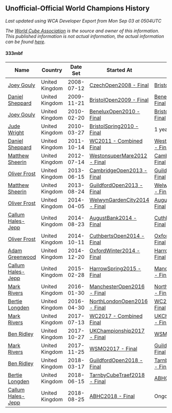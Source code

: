 ## Unofficial-Official World Champions History

*Last updated using WCA Developer Export from Mon Sep 03 at 0504UTC*

*The [World Cube Association](https://www.worldcubeassociation.org) is the source and owner of this information. This published information is not actual information, the actual information can be found [here](https://www.worldcubeassociation.org/results).*

#### 333mbf

|Name|Country|Date Set|Started At|Ended At|Days Held|  
|--|--|--|--|--|--|  
|[Joey Gouly](https://www.worldcubeassociation.org/persons/2007GOUL01)|United Kingdom|2008-07-12|[CzechOpen2008 - Final](https://www.worldcubeassociation.org/competitions/CzechOpen2008/results/all#e333mbf_f)|[BristolOpen2009 - Final](https://www.worldcubeassociation.org/competitions/BristolOpen2009/results/all#e333mbf_f)|497|  
|[Daniel Sheppard](https://www.worldcubeassociation.org/persons/2009SHEP01)|United Kingdom|2009-11-21|[BristolOpen2009 - Final](https://www.worldcubeassociation.org/competitions/BristolOpen2009/results/all#e333mbf_f)|[BeneluxOpen2010 - Final](https://www.worldcubeassociation.org/competitions/BeneluxOpen2010/results/all#e333mbf_f)|91|  
|[Joey Gouly](https://www.worldcubeassociation.org/persons/2007GOUL01)|United Kingdom|2010-02-20|[BeneluxOpen2010 - Final](https://www.worldcubeassociation.org/competitions/BeneluxOpen2010/results/all#e333mbf_f)|[BristolSpring2010 - Final](https://www.worldcubeassociation.org/competitions/BristolSpring2010/results/all#e333mbf_f)|35|  
|[Jude Wright](https://www.worldcubeassociation.org/persons/2008WRIG02)|United Kingdom|2010-03-27|[BristolSpring2010 - Final](https://www.worldcubeassociation.org/competitions/BristolSpring2010/results/all#e333mbf_f)|1 year passed|365|  
|[Daniel Sheppard](https://www.worldcubeassociation.org/persons/2009SHEP01)|United Kingdom|2011-10-14|[WC2011 - Combined Final](https://www.worldcubeassociation.org/competitions/WC2011/results/all#e333mbf_c)|[WestonsuperMare2012 - Final](https://www.worldcubeassociation.org/competitions/WestonsuperMare2012/results/all#e333mbf_f)|273|  
|[Matthew Sheerin](https://www.worldcubeassociation.org/persons/2009SHEE01)|United Kingdom|2012-07-14|[WestonsuperMare2012 - Final](https://www.worldcubeassociation.org/competitions/WestonsuperMare2012/results/all#e333mbf_f)|[CambridgeOpen2013 - Final](https://www.worldcubeassociation.org/competitions/CambridgeOpen2013/results/all#e333mbf_f)|336|  
|[Oliver Frost](https://www.worldcubeassociation.org/persons/2012FROS01)|United Kingdom|2013-06-15|[CambridgeOpen2013 - Final](https://www.worldcubeassociation.org/competitions/CambridgeOpen2013/results/all#e333mbf_f)|[GuildfordOpen2013 - Final](https://www.worldcubeassociation.org/competitions/GuildfordOpen2013/results/all#e333mbf_f)|70|  
|[Matthew Sheerin](https://www.worldcubeassociation.org/persons/2009SHEE01)|United Kingdom|2013-08-24|[GuildfordOpen2013 - Final](https://www.worldcubeassociation.org/competitions/GuildfordOpen2013/results/all#e333mbf_f)|[WelwynGardenCity2014 - Final](https://www.worldcubeassociation.org/competitions/WelwynGardenCity2014/results/all#e333mbf_f)|224|  
|[Oliver Frost](https://www.worldcubeassociation.org/persons/2012FROS01)|United Kingdom|2014-04-05|[WelwynGardenCity2014 - Final](https://www.worldcubeassociation.org/competitions/WelwynGardenCity2014/results/all#e333mbf_f)|[AugustBank2014 - Final](https://www.worldcubeassociation.org/competitions/AugustBank2014/results/all#e333mbf_f)|141|  
|[Callum Hales-Jepp](https://www.worldcubeassociation.org/persons/2012HALE01)|United Kingdom|2014-08-23|[AugustBank2014 - Final](https://www.worldcubeassociation.org/competitions/AugustBank2014/results/all#e333mbf_f)|[CuthbertsOpen2014 - Final](https://www.worldcubeassociation.org/competitions/CuthbertsOpen2014/results/all#e333mbf_f)|48|  
|[Oliver Frost](https://www.worldcubeassociation.org/persons/2012FROS01)|United Kingdom|2014-10-11|[CuthbertsOpen2014 - Final](https://www.worldcubeassociation.org/competitions/CuthbertsOpen2014/results/all#e333mbf_f)|[OxfordWinter2014 - Final](https://www.worldcubeassociation.org/competitions/OxfordWinter2014/results/all#e333mbf_f)|70|  
|[Adam Greenwood](https://www.worldcubeassociation.org/persons/2011GREE03)|United Kingdom|2014-12-20|[OxfordWinter2014 - Final](https://www.worldcubeassociation.org/competitions/OxfordWinter2014/results/all#e333mbf_f)|[HarrowSpring2015 - Final](https://www.worldcubeassociation.org/competitions/HarrowSpring2015/results/all#e333mbf_f)|70|  
|[Callum Hales-Jepp](https://www.worldcubeassociation.org/persons/2012HALE01)|United Kingdom|2015-02-28|[HarrowSpring2015 - Final](https://www.worldcubeassociation.org/competitions/HarrowSpring2015/results/all#e333mbf_f)|[ManchesterOpen2016 - Final](https://www.worldcubeassociation.org/competitions/ManchesterOpen2016/results/all#e333mbf_f)|336|  
|[Mark Rivers](https://www.worldcubeassociation.org/persons/2015RIVE05)|United Kingdom|2016-01-30|[ManchesterOpen2016 - Final](https://www.worldcubeassociation.org/competitions/ManchesterOpen2016/results/all#e333mbf_f)|[NorthLondonOpen2016 - Final](https://www.worldcubeassociation.org/competitions/NorthLondonOpen2016/results/all#e333mbf_f)|91|  
|[Bertie Longden](https://www.worldcubeassociation.org/persons/2014LONG06)|United Kingdom|2016-04-30|[NorthLondonOpen2016 - Final](https://www.worldcubeassociation.org/competitions/NorthLondonOpen2016/results/all#e333mbf_f)|[WC2017 - Combined Final](https://www.worldcubeassociation.org/competitions/WC2017/results/all#e333mbf_c)|441|  
|[Mark Rivers](https://www.worldcubeassociation.org/persons/2015RIVE05)|United Kingdom|2017-07-13|[WC2017 - Combined Final](https://www.worldcubeassociation.org/competitions/WC2017/results/all#e333mbf_c)|[UKChampionship2017 - Final](https://www.worldcubeassociation.org/competitions/UKChampionship2017/results/all#e333mbf_f)|105|  
|[Ben Ridley](https://www.worldcubeassociation.org/persons/2016RIDL01)|United Kingdom|2017-10-27|[UKChampionship2017 - Final](https://www.worldcubeassociation.org/competitions/UKChampionship2017/results/all#e333mbf_f)|[WSMO2017 - Final](https://www.worldcubeassociation.org/competitions/WSMO2017/results/all#e333mbf_f)|28|  
|[Mark Rivers](https://www.worldcubeassociation.org/persons/2015RIVE05)|United Kingdom|2017-11-25|[WSMO2017 - Final](https://www.worldcubeassociation.org/competitions/WSMO2017/results/all#e333mbf_f)|[GuildfordOpen2018 - Final](https://www.worldcubeassociation.org/competitions/GuildfordOpen2018/results/all#e333mbf_f)|112|  
|[Ben Ridley](https://www.worldcubeassociation.org/persons/2016RIDL01)|United Kingdom|2018-03-17|[GuildfordOpen2018 - Final](https://www.worldcubeassociation.org/competitions/GuildfordOpen2018/results/all#e333mbf_f)|[TarnbyCubeTraef2018 - Final](https://www.worldcubeassociation.org/competitions/TarnbyCubeTraef2018/results/all#e333mbf_f)|91|  
|[Bertie Longden](https://www.worldcubeassociation.org/persons/2014LONG06)|United Kingdom|2018-06-15|[TarnbyCubeTraef2018 - Final](https://www.worldcubeassociation.org/competitions/TarnbyCubeTraef2018/results/all#e333mbf_f)|[ABHC2018 - Final](https://www.worldcubeassociation.org/competitions/ABHC2018/results/all#e333mbf_f)|70|  
|[Callum Hales-Jepp](https://www.worldcubeassociation.org/persons/2012HALE01)|United Kingdom|2018-08-25|[ABHC2018 - Final](https://www.worldcubeassociation.org/competitions/ABHC2018/results/all#e333mbf_f)|Ongoing|9|  
